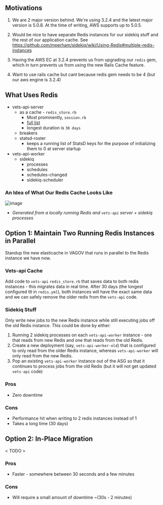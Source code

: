 ## Motivations
1. We are 2 major version behind. We're using 3.2.4 and the latest major version is 5.0.8. At the time of writing, AWS supports up to 5.0.5.
2. Would be nice to have separate Redis instances for our sidekiq stuff and the rest of our application cache. See https://github.com/mperham/sidekiq/wiki/Using-Redis#multiple-redis-instances
3. Having the AWS EC at 3.2.4 prevents us from upgrading our `redis` gem, which in turn prevents us from using the new Rails Cache feature.

3. Want to use rails cache but cant because redis gem needs to be 4 (but our aws engine is 3.2.4)


## What Uses Redis
- vets-api-server
  - as a cache - `redis_store.rb`
    - Most prominently, `session.rb`
    - [full list](https://github.com/department-of-veterans-affairs/vets-api/blob/master/config/redis.yml)
    - longest duration is `30 days`
  - breakers
  - statsd-roster
    - keeps a running list of StatsD keys for the purpose of initializing them to 0 at server startup
- vets-api-worker
  - sidekiq
    - processes
    - schedules
    - schedules-changed
    - sidekiq-scheduler
    
### An Idea of What Our Redis Cache Looks Like

![image](https://user-images.githubusercontent.com/3077884/79758846-eb9bc080-82eb-11ea-8e5e-5d54db785fba.png)

* _Generated from a locally running Redis and `vets-api` server + sidekiq processes_


## Option 1: Maintain Two Running Redis Instances in Parallel

Standup the new elasticache in VAGOV that runs in parallel to the Redis instance we have now.

### Vets-api Cache

Add code to `vets-api` `redis_store.rb` that saves data to both redis instances - this migrates data in real time. After 30 days (the longest configured ttl in `redis.yml`), both instances will have the exact same data and we can safely remove the older redis from the `vets-api` code.

### Sidekiq Stuff

Only write new jobs to the new Redis instance while still executing jobs off the old Redis instance. This could be done by either:

1. Running 2 sidekiq processes on each `vets-api-worker` instance - one that reads from new Redis and one that reads from the old Redis.
2. Create a new deployment (say, `vets-api-worker-old`) that is configured to only read from the older Redis instance, whereas `vets-api-worker` will only read from the new Redis.
3. Pop an existing `vets-api-worker` instance out of the ASG so that it continues to process jobs from the old Redis (but it will not get updated `vets-api` code)

### Pros
- Zero downtime

### Cons
- Performance hit when writing to 2 redis instances instead of 1
- Takes a long time (30 days)

## Option 2: In-Place Migration

< TODO >

### Pros
- Faster - somewhere between 30 seconds and a few minutes

### Cons
- Will require a small amount of downtime ~(30s - 2 minutes)
